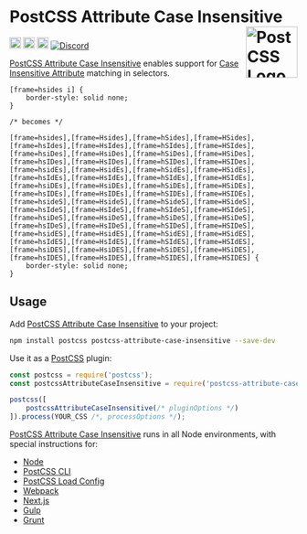 # PostCSS Attribute Case Insensitive [<img src="https://postcss.github.io/postcss/logo.svg" alt="PostCSS Logo" width="90" height="90" align="right">][PostCSS]

[<img alt="npm version" src="https://img.shields.io/npm/v/postcss-attribute-case-insensitive.svg" height="20">][npm-url] [<img alt="CSS Standard Status" src="https://cssdb.org/images/badges/case-insensitive-attributes.svg" height="20">][css-url] [<img alt="Build Status" src="https://github.com/csstools/postcss-plugins/workflows/test/badge.svg" height="20">][cli-url] [<img alt="Discord" src="https://shields.io/badge/Discord-5865F2?logo=discord&logoColor=white">][discord]

[PostCSS Attribute Case Insensitive] enables support for [Case Insensitive Attribute] matching in selectors.

```pcss
[frame=hsides i] {
	border-style: solid none;
}

/* becomes */

[frame=hsides],[frame=Hsides],[frame=hSides],[frame=HSides],[frame=hsIdes],[frame=HsIdes],[frame=hSIdes],[frame=HSIdes],[frame=hsiDes],[frame=HsiDes],[frame=hSiDes],[frame=HSiDes],[frame=hsIDes],[frame=HsIDes],[frame=hSIDes],[frame=HSIDes],[frame=hsidEs],[frame=HsidEs],[frame=hSidEs],[frame=HSidEs],[frame=hsIdEs],[frame=HsIdEs],[frame=hSIdEs],[frame=HSIdEs],[frame=hsiDEs],[frame=HsiDEs],[frame=hSiDEs],[frame=HSiDEs],[frame=hsIDEs],[frame=HsIDEs],[frame=hSIDEs],[frame=HSIDEs],[frame=hsideS],[frame=HsideS],[frame=hSideS],[frame=HSideS],[frame=hsIdeS],[frame=HsIdeS],[frame=hSIdeS],[frame=HSIdeS],[frame=hsiDeS],[frame=HsiDeS],[frame=hSiDeS],[frame=HSiDeS],[frame=hsIDeS],[frame=HsIDeS],[frame=hSIDeS],[frame=HSIDeS],[frame=hsidES],[frame=HsidES],[frame=hSidES],[frame=HSidES],[frame=hsIdES],[frame=HsIdES],[frame=hSIdES],[frame=HSIdES],[frame=hsiDES],[frame=HsiDES],[frame=hSiDES],[frame=HSiDES],[frame=hsIDES],[frame=HsIDES],[frame=hSIDES],[frame=HSIDES] {
	border-style: solid none;
}
```

## Usage

Add [PostCSS Attribute Case Insensitive] to your project:

```bash
npm install postcss postcss-attribute-case-insensitive --save-dev
```

Use it as a [PostCSS] plugin:

```js
const postcss = require('postcss');
const postcssAttributeCaseInsensitive = require('postcss-attribute-case-insensitive');

postcss([
	postcssAttributeCaseInsensitive(/* pluginOptions */)
]).process(YOUR_CSS /*, processOptions */);
```

[PostCSS Attribute Case Insensitive] runs in all Node environments, with special
instructions for:

- [Node](INSTALL.md#node)
- [PostCSS CLI](INSTALL.md#postcss-cli)
- [PostCSS Load Config](INSTALL.md#postcss-load-config)
- [Webpack](INSTALL.md#webpack)
- [Next.js](INSTALL.md#nextjs)
- [Gulp](INSTALL.md#gulp)
- [Grunt](INSTALL.md#grunt)

[cli-url]: https://github.com/csstools/postcss-plugins/actions/workflows/test.yml?query=workflow/test
[css-url]: https://cssdb.org/#case-insensitive-attributes
[discord]: https://discord.gg/bUadyRwkJS
[npm-url]: https://www.npmjs.com/package/postcss-attribute-case-insensitive

[PostCSS]: https://github.com/postcss/postcss
[PostCSS Attribute Case Insensitive]: https://github.com/csstools/postcss-plugins/tree/main/plugins/postcss-attribute-case-insensitive
[Case Insensitive Attribute]: https://www.w3.org/TR/selectors4/#attribute-case
